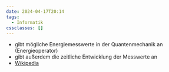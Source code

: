 ```yaml
---
date: 2024-04-17T20:14
tags:
  - Informatik
cssclasses: []
---
```

- gibt mögliche Energiemesswerte in der Quantenmechanik an (Energieoperator)
- gibt außerdem die zeitliche Entwicklung der Messwerte an
- [Wikipedia](https://de.wikipedia.org/wiki/Hamiltonoperator)